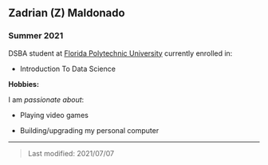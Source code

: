 ## Zadrian (Z) Maldonado

### Summer 2021  

DSBA student at [Florida Polytechnic University](https://www.floridapoly.edu) currently enrolled in: 

- Introduction To Data Science

**Hobbies:**

I am _passionate about_: 

- Playing video games  

- Building/upgrading my personal computer

***

> Last modified: 2021/07/07
